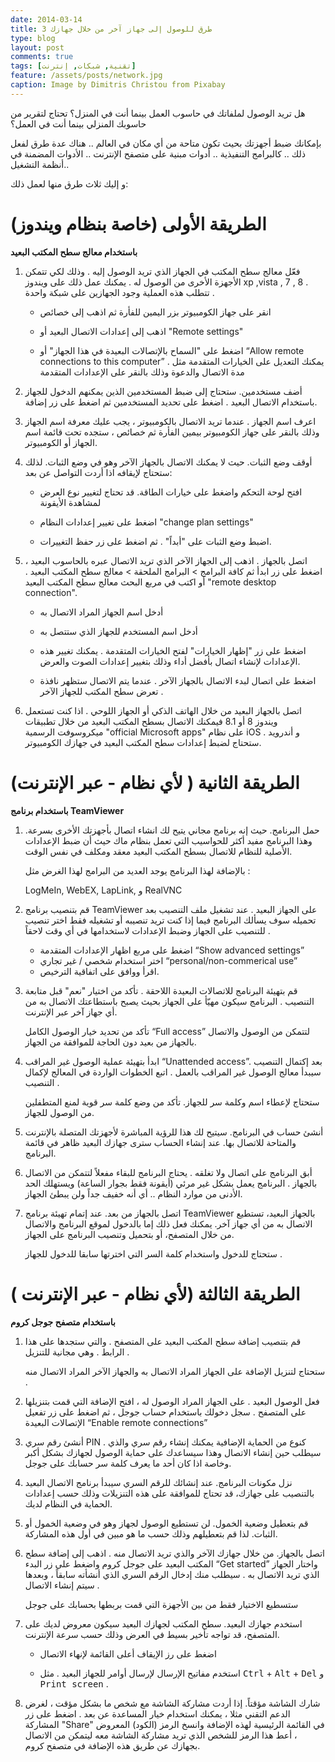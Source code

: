 ```yaml
---
date: 2014-03-14
title: 3 طرق للوصول إلى جهاز آخر من خلال جهازك
type: blog
layout: post
comments: true
tags: [تقنية, شبكات, إنترنت]
feature: /assets/posts/network.jpg
caption: Image by Dimitris Christou from Pixabay
---
```



هل تريد الوصول لملفاتك في حاسوب العمل بينما أنت في المنزل؟ تحتاج لتقرير من حاسوبك المنزلي بينما أنت في العمل؟ 

بإمكانك ضبط أجهزتك بحيث تكون متاحة من أي مكان في العالم .. هناك عدة طرق لفعل ذلك .. كالبرامج التنفيذية .. أدوات مبنية على متصفح الإنترنت .. الأدوات المضمنة في أنظمة التشغيل..

و إليك ثلاث طرق منها لعمل ذلك:

# الطريقة الأولى (خاصة بنظام ويندوز)

**باستخدام معالج سطح المكتب البعيد**

1. فعّل معالج سطح المكتب في الجهاز الذي تريد الوصول إليه . وذلك لكي تتمكن الأجهزة الأخرى من الوصول له . يمكنك عمل ذلك على ويندوز xp ,vista , 7 , 8 . تتطلب هذه العملية وجود الجهازين على شبكة واحدة .

    * انقر على جهاز الكومبيوتر بزر اليمين للفأرة ثم اذهب إلى خصائص

    * اذهب إلى إعدادات الاتصال البعيد أو "Remote settings"

    * اضغط على "السماح بالإتصالات البعيدة في هذا الجهاز" أو “Allow remote connections to this computer” . يمكنك التعديل على الخيارات المتقدمة مثل مدة الاتصال والدعوة وذلك بالنقر على الإعدادات المتقدمة 

<amp-ad width="100vw" height="320"
     type="adsense"
     data-ad-client="ca-pub-4752855256699204"
     data-ad-slot="3888202602"
     data-auto-format="rspv"
     data-full-width="">
  <div overflow=""></div>
</amp-ad>

2. أضف مستخدمين. ستحتاج إلى ضبط المستخدمين الذين يمكنهم الدخول للجهاز باستخدام الاتصال البعيد . اضغط على تحديد المستخدمين ثم اضغط على زر إضافة.

3. اعرف اسم الجهاز . عندما تريد الاتصال بالكومبيوتر ، يجب عليك معرفة اسم الجهاز وذلك بالنقر على جهاز الكومبيوتر بيمين الفأرة ثم خصائص ، ستجده تحت قائمة اسم الجهاز أو الكومبيوتر.

4. أوقف وضع الثبات. حيث لا يمكنك الاتصال بالجهاز الآخر وهو في وضع الثبات. لذلك ستحتاج لإيقافه اذا أردت التواصل عن بعد:

    * افتح لوحة التحكم واضغط على خيارات الطاقة. قد تحتاج لتغيير نوع العرض لمشاهدة الأيقونة

    * اضغط على تغيير إعدادات النظام "change plan settings" 

    * اضبط وضع الثبات على "أبداً" . ثم اضغط على زر حفظ التغييرات.

5.  اتصل بالجهاز . اذهب إلى الجهاز الآخر الذي تريد الاتصال عبره بالحاسوب البعيد ، اضغط على زر ابدأ ثم كافة البرامج > البرامج الملحقة > معالج سطح المكتب البعيد . أو اكتب في مربع البحث معالج سطح المكتب البعيد "remote desktop connection".

    * أدخل اسم الجهاز المراد الاتصال به

    * أدخل اسم المستخدم للجهاز الذي ستتصل به 

    * اضغط على زر "إظهار الخيارات" لفتح الخيارات المتقدمة . يمكنك تغيير هذه الإعدادات لإنشاء اتصال بأفضل أداء وذلك بتغيير إعدادات الصوت والعرض.

    * اضغط على اتصال لبدء الاتصال بالجهاز الآخر . عندما يتم الاتصال ستظهر نافذة تعرض سطح المكتب للجهاز الآخر .

6. اتصل بالجهاز البعيد من خلال الهاتف الذكي أو الجهاز اللوحي . اذا كنت تستعمل ويندوز 8 أو 8.1 فيمكنك الاتصال بسطح المكتب البعيد من خلال تطبيقات ميكروسوفت الرسمية "official Microsoft apps" على نظام iOS و أندرويد . ستحتاج لضبط إعدادات سطح المكتب البعيد في جهازك الكومبيوتر.

<amp-ad width="100vw" height="320"
     type="adsense"
     data-ad-client="ca-pub-4752855256699204"
     data-ad-slot="3888202602"
     data-auto-format="rspv"
     data-full-width="">
  <div overflow=""></div>
</amp-ad>

# الطريقة الثانية ( ﻷي نظام - عبر الإنترنت)

**باستخدام برنامج TeamViewer**

1. حمل البرنامج. حيث إنه برنامج مجاني يتيح لك انشاء اتصال بأجهزتك الأخرى بسرعة. وهذا البرنامج مفيد أكثر للحواسيب التي تعمل بنظام ماك حيث أن ضبط الإعدادات الأصلية للنظام للاتصال بسطح المكتب البعيد معقد ومكلف في نفس الوقت.

     بالإضافة لهذا البرنامج يوجد العديد من البرامج لهذا الغرض مثل :

    LogMeIn, WebEX, LapLink,  و RealVNC

2. قم بتنصيب برنامج TeamViewer على الجهاز البعيد . عند تشغيل ملف التنصيب بعد تحميله سوف يسألك البرنامج فيما إذا كنت تريد تنصيبه أو تشغيله فقط اختر تنصيب للتنصيب على الجهاز وضبط الإعدادات لاستخدامها في أي وقت لاحقاً .

    * اضغط على مربع اظهار الإعدادات المتقدمة  “Show advanced settings” 
    * اختر استخدام شخصي / غير تجاري “personal/non-commerical use”
    * اقرأ ووافق على اتفاقية الترخيص.


3. قم بتهيئة البرنامج للاتصالات البعيدة اللاحقة . تأكد من اختيار "نعم" قبل متابعة التنصيب . البرنامج سيكون مهيّأ على الجهاز بحيث يصبح باستطاعتك الاتصال به من أي جهاز آخر عبر الإنترنت.

    تأكد من تحديد خيار الوصول الكامل “Full access” لتتمكن من الوصول والاتصال بالجهاز من بعيد دون الحاجة للموافقة من الجهاز.

4. ابدأ بتهيئة عملية الوصول غير المراقب “Unattended access”. بعد إكتمال التنصيب سيبدأ معالج الوصول غير المراقب بالعمل . اتبع الخطوات الواردة في المعالج لإكمال التنصيب .

    ستحتاج لإعطاء اسم وكلمة سر للجهاز. تأكد من وضع كلمة سر قوية لمنع المتطفلين من الوصول للجهاز.

5. أنشئ حساب في البرنامج. سيتيح لك هذا للرؤية المباشرة ﻷجهزتك المتصلة بالإنترنت والمتاحة للاتصال بها. عند إنشاء الحساب سترى جهازك البعيد ظاهر في قائمة البرنامج.

6. أبق البرنامج على اتصال ولا تغلقه . يحتاج البرنامج للبقاء مفعلاً لتتمكن من الاتصال بالجهاز . البرنامج يعمل بشكل غير مرئي (أيقونة فقط بجوار الساعة) ويستهلك الحد الأدنى من موارد النظام .. أي أنه خفيف جداً ولن يبطئ الجهاز.

7. اتصل بالجهاز من بعد. عند إتمام تهيئة برنامج TeamViewer بالجهاز البعيد، تستطيع الاتصال به من أي جهاز آخر. يمكنك فعل ذلك إما بالدخول لموقع البرنامج والاتصال من خلال المتصفح، أو بتحميل وتنصيب البرنامج على الجهاز.

    ستحتاج للدخول واستخدام كلمة السر التي اخترتها سابقا للدخول للجهاز .


<amp-ad width="100vw" height="320"
     type="adsense"
     data-ad-client="ca-pub-4752855256699204"
     data-ad-slot="3888202602"
     data-auto-format="rspv"
     data-full-width="">
  <div overflow=""></div>
</amp-ad>

# الطريقة الثالثة (ﻷي نظام - عبر الإنترنت )

**باستخدام متصفح جوجل كروم**

1. قم بتنصيب إضافة سطح المكتب البعيد على المتصفح . والتي ستجدها على هذا الرابط . وهي مجانية للتنزيل . 

    ستحتاج لتنزيل الإضافة على الجهاز المراد الاتصال به والجهاز الآخر المراد الاتصال منه .

2. فعل الوصول البعيد . على الجهاز المراد الوصول له ، افتح الإضافة التي قمت بتنزيلها على المتصفح . سجل دخولك باستخدام حساب جوجل ، ثم  اضغط على زر تفعيل الإتصالات البعيدة “Enable remote connections”

3. أنشئ رقم سري PIN . كنوع من الحماية الإضافية يمكنك إنشاء رقم سري والذي سيطلب حين إنشاء الاتصال وهذا سيساعدك على حماية الوصول لجهازك بشكل أكبر وخاصة اذا كان أحد ما يعرف كلمة سر حسابك على جوجل.

4. نزل مكونات البرنامج. عند إنشائك للرقم السري سيبدأ برنامج الاتصال البعيد بالتنصيب على جهازك، قد تحتاج للموافقة على هذه التنزيلات وذلك حسب إعدادات الحماية في النظام لديك.

5. قم بتعطيل وضعية الخمول. لن تستطيع الوصول لجهاز وهو في وضعية الخمول أو الثبات. لذا قم بتعطيلهم وذلك حسب ما هو مبين في أول هذه المشاركة.

6. اتصل بالجهاز. من خلال جهازك الآخر والذي تريد الاتصال منه . اذهب إلى إضافة سطح المكتب البعيد على جوجل كروم واضغط على زر البدء “Get started” واختار الجهاز الذي تريد الاتصال به . سيطلب منك إدخال الرقم السري الذي أنشأته سابقاً ، وبعدها سيتم إنشاء الاتصال .

    ستسطيع الاختيار فقط من بين الأجهزة التي قمت بربطها بحسابك على جوجل

<amp-ad width="100vw" height="320"
     type="adsense"
     data-ad-client="ca-pub-4752855256699204"
     data-ad-slot="3888202602"
     data-auto-format="rspv"
     data-full-width="">
  <div overflow=""></div>
</amp-ad>

7. استخدم جهازك البعيد. سطح المكتب لجهازك البعيد سيكون معروض لديك على المتصفح، قد تواجه تأخير بسيط في العرض وذلك حسب سرعة الإنترنت.

    * اضغط على رز الإيقاف أعلى القائمة لإنهاء الاتصال

    * استخدم مفاتيح الإرسال لإرسال أوامر للجهاز البعيد . مثل <kbd>Ctrl</kbd> + <kbd>Alt</kbd> + <kbd>Del</kbd> و <kbd>Print screen</kbd>  .

8.  شارك الشاشة مؤقتاً. إذا أردت مشاركة الشاشة مع شخص ما بشكل مؤقت ، لغرض الدعم التقني مثلا ، يمكنك استخدام خيار المساعدة عن بعد . اضغط على زر المشاركة "Share" في القائمة الرئيسية لهذه الإضافة وانسخ الرمز (الكود) المعروض ، أعط هذا الرمز للشخص الذي تريد مشاركة الشاشة معه ليتمكن من الاتصال بجهازك عن طريق هذه الإضافة في متصفح كروم.


